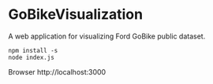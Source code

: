 # GoBikeVisualization
A web application for visualizing Ford GoBike public dataset.

    npm install -s
    node index.js
Browser http://localhost:3000
